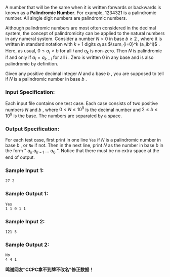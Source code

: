 <!-- Title
General Palindromic Number (20)
-->
A number that will be the same when it is written forwards or backwards is
known as a **Palindromic Number**. For example, 1234321 is a palindromic
number. All single digit numbers are palindromic numbers.

Although palindromic numbers are most often considered in the decimal system,
the concept of palindromicity can be applied to the natural numbers in any
numeral system. Consider a number $N > 0$ in base $b \ge 2$ , where it is
written in standard notation with $k+1$ digits $a_i$ as $\sum_{i=0}^k
(a_ib^i)$ . Here, as usual, $0 \le a_i < b$ for all $i$ and $a_k$ is non-zero.
Then $N$ is palindromic if and only if $a_i = a_{k-i}$ for all $i$ . Zero is
written 0 in any base and is also palindromic by definition.

Given any positive decimal integer $N$ and a base $b$ , you are supposed to
tell if $N$ is a palindromic number in base $b$ .

### Input Specification:

Each input file contains one test case. Each case consists of two positive
numbers $N$ and $b$ , where $0 < N \le 10^9$ is the decimal number and $2 \le
b \le 10^9$ is the base. The numbers are separated by a space.

### Output Specification:

For each test case, first print in one line `Yes` if $N$ is a palindromic
number in base $b$ , or `No` if not. Then in the next line, print $N$ as the
number in base $b$ in the form " $a_k$ $a_{k-1}$ ... $a_0$ ". Notice that
there must be no extra space at the end of output.

### Sample Input 1:

    
    
    27 2

### Sample Output 1:

    
    
    Yes
    1 1 0 1 1

### Sample Input 2:

    
    
    121 5

### Sample Output 2:

    
    
    No
    4 4 1

**鸣谢网友“CCPC拿不到牌不改名”修正数据！**

